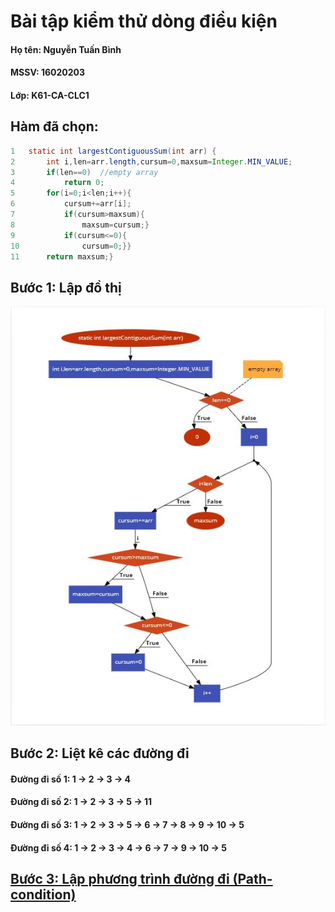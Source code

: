 # Bài tập kiểm thử dòng điều kiện

#### Họ tên: Nguyễn Tuấn Bình
#### MSSV: 16020203
#### Lớp: K61-CA-CLC1

## **Hàm đã chọn:**

```java
1	static int largestContiguousSum(int arr) {
2		int i,len=arr.length,cursum=0,maxsum=Integer.MIN_VALUE;
3		if(len==0)	//empty array
4			return 0;
5		for(i=0;i<len;i++){
6			cursum+=arr[i];
7			if(cursum>maxsum){
8				maxsum=cursum;}
9			if(cursum<=0){
10				cursum=0;}}
11		return maxsum;}
```

## **Bước 1: Lập đồ thị**

![](FlowChart.JPG)

## **Bước 2: Liệt kê các đường đi**
#### **Đường đi số 1:** 1 &rarr; 2 &rarr; 3 &rarr; 4
#### **Đường đi số 2:** 1 &rarr; 2 &rarr; 3 &rarr; 5 &rarr; 11
#### **Đường đi số 3:** 1 &rarr; 2 &rarr; 3 &rarr; 5 &rarr; 6 &rarr; 7 &rarr; 8 &rarr; 9 &rarr; 10 &rarr; 5
#### **Đường đi số 4:** 1 &rarr; 2 &rarr; 3 &rarr; 4 &rarr; 6 &rarr; 7 &rarr; 9 &rarr; 10 &rarr; 5
## **<u>Bước 3: Lập phương trình đường đi (Path-condition)</u>**
